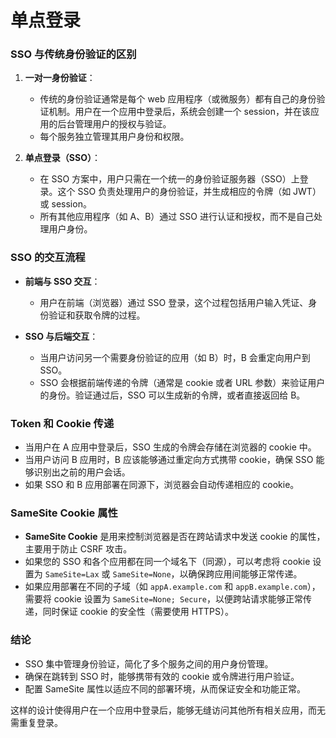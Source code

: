 # 单点登录


### SSO 与传统身份验证的区别

1. **一对一身份验证**：
   - 传统的身份验证通常是每个 web 应用程序（或微服务）都有自己的身份验证机制。用户在一个应用中登录后，系统会创建一个 session，并在该应用的后台管理用户的授权与验证。
   - 每个服务独立管理其用户身份和权限。

2. **单点登录（SSO）**：
   - 在 SSO 方案中，用户只需在一个统一的身份验证服务器（SSO）上登录。这个 SSO 负责处理用户的身份验证，并生成相应的令牌（如 JWT）或 session。
   - 所有其他应用程序（如 A、B）通过 SSO 进行认证和授权，而不是自己处理用户身份。

### SSO 的交互流程

- **前端与 SSO 交互**：
  - 用户在前端（浏览器）通过 SSO 登录，这个过程包括用户输入凭证、身份验证和获取令牌的过程。
  
- **SSO 与后端交互**：
  - 当用户访问另一个需要身份验证的应用（如 B）时，B 会重定向用户到 SSO。
  - SSO 会根据前端传递的令牌（通常是 cookie 或者 URL 参数）来验证用户的身份。验证通过后，SSO 可以生成新的令牌，或者直接返回给 B。

### Token 和 Cookie 传递

- 当用户在 A 应用中登录后，SSO 生成的令牌会存储在浏览器的 cookie 中。
- 当用户访问 B 应用时，B 应该能够通过重定向方式携带 cookie，确保 SSO 能够识别出之前的用户会话。
- 如果 SSO 和 B 应用部署在同源下，浏览器会自动传递相应的 cookie。

### SameSite Cookie 属性

- **SameSite Cookie** 是用来控制浏览器是否在跨站请求中发送 cookie 的属性，主要用于防止 CSRF 攻击。
- 如果您的 SSO 和各个应用都在同一个域名下（同源），可以考虑将 cookie 设置为 `SameSite=Lax` 或 `SameSite=None`，以确保跨应用间能够正常传递。
- 如果应用部署在不同的子域（如 `appA.example.com` 和 `appB.example.com`），需要将 cookie 设置为 `SameSite=None; Secure`，以便跨站请求能够正常传递，同时保证 cookie 的安全性（需要使用 HTTPS）。

### 结论

- SSO 集中管理身份验证，简化了多个服务之间的用户身份管理。
- 确保在跳转到 SSO 时，能够携带有效的 cookie 或令牌进行用户验证。
- 配置 SameSite 属性以适应不同的部署环境，从而保证安全和功能正常。

这样的设计使得用户在一个应用中登录后，能够无缝访问其他所有相关应用，而无需重复登录。